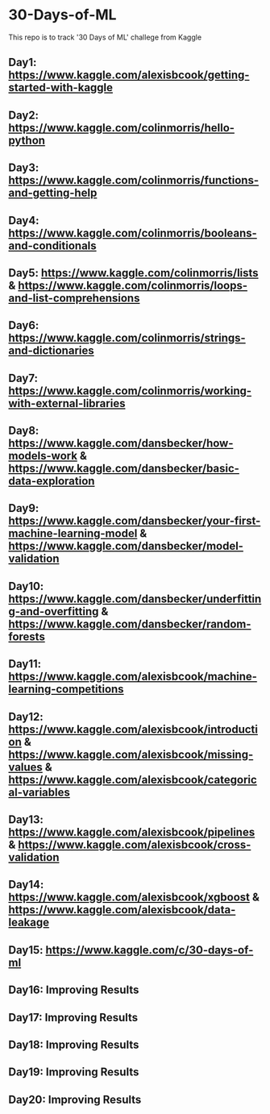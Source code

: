 # 30-Days-of-ML
This repo is to track '30 Days of ML' challege from Kaggle

## Day1: https://www.kaggle.com/alexisbcook/getting-started-with-kaggle

## Day2: https://www.kaggle.com/colinmorris/hello-python

## Day3: https://www.kaggle.com/colinmorris/functions-and-getting-help

## Day4: https://www.kaggle.com/colinmorris/booleans-and-conditionals

## Day5: https://www.kaggle.com/colinmorris/lists & https://www.kaggle.com/colinmorris/loops-and-list-comprehensions

## Day6: https://www.kaggle.com/colinmorris/strings-and-dictionaries

## Day7: https://www.kaggle.com/colinmorris/working-with-external-libraries

## Day8: https://www.kaggle.com/dansbecker/how-models-work & https://www.kaggle.com/dansbecker/basic-data-exploration

## Day9: https://www.kaggle.com/dansbecker/your-first-machine-learning-model & https://www.kaggle.com/dansbecker/model-validation

## Day10: https://www.kaggle.com/dansbecker/underfitting-and-overfitting & https://www.kaggle.com/dansbecker/random-forests

## Day11: https://www.kaggle.com/alexisbcook/machine-learning-competitions

## Day12: https://www.kaggle.com/alexisbcook/introduction & https://www.kaggle.com/alexisbcook/missing-values & https://www.kaggle.com/alexisbcook/categorical-variables

## Day13: https://www.kaggle.com/alexisbcook/pipelines & https://www.kaggle.com/alexisbcook/cross-validation

## Day14: https://www.kaggle.com/alexisbcook/xgboost & https://www.kaggle.com/alexisbcook/data-leakage

## Day15: https://www.kaggle.com/c/30-days-of-ml

## Day16: Improving Results

## Day17: Improving Results

## Day18: Improving Results

## Day19: Improving Results

## Day20: Improving Results
